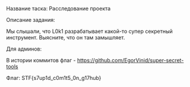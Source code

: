 Название таска: Расследование проекта

Описание задания:

Мы слышали, что L0k1 разрабатывает какой-то супер секретный инструмент. Выясните, что он там замышляет.

Для админов:

В истории коммитов флаг - https://github.com/EgorVinid/super-secret-tools

Флаг: STF{s7up1d_c0m1t5_0n_g17hub}
